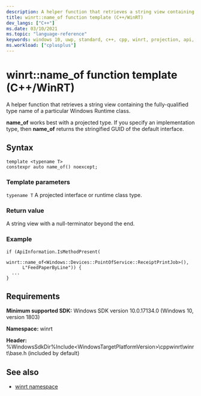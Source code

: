```yaml
---
description: A helper function that retrieves a string view containing the fully-qualified type name of a particular Windows Runtime class.
title: winrt::name_of function template (C++/WinRT)
dev_langs: ["C++"]
ms.date: 03/10/2021
ms.topic: "language-reference"
keywords: windows 10, uwp, standard, c++, cpp, winrt, projection, api, reference, projected, implementation, type
ms.workload: ["cplusplus"]
---
```


# winrt::name_of function template (C++/WinRT)

A helper function that retrieves a string view containing the fully-qualified type name of a particular Windows Runtime class.

**name_of** works best with a projected type. If you specify an implementation type, then **name_of** returns the stringified GUID of the default interface.

## Syntax
```cppwinrt
template <typename T>
constexpr auto name_of() noexcept;
```

### Template parameters
`typename T`
A projected interface or runtime class type.

### Return value 
A string view with a null-terminator beyond the end.

### Example

```cppwinrt
if (ApiInformation.IsMethodPresent(
      winrt::name_of<Windows::Devices::PointOfService::ReceiptPrintJob>(),
      L"FeedPaperByLine")) {
  ...
}
```

## Requirements
**Minimum supported SDK:** Windows SDK version 10.0.17134.0 (Windows 10, version 1803)

**Namespace:** winrt

**Header:** %WindowsSdkDir%Include\<WindowsTargetPlatformVersion>\cppwinrt\winrt\base.h (included by default)

## See also 
* [winrt namespace](winrt.md)
